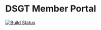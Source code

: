 # DSGT Member Portal

[![Build Status](https://travis-ci.org/DataScience-GT/datascience-gt.github.io.svg?branch=development)](https://travis-ci.org/DataScience-GT/datascience-gt.github.io)